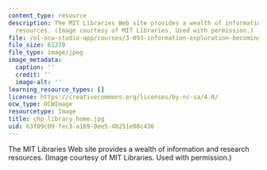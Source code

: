 ```yaml
---
content_type: resource
description: The MIT Libraries Web site provides a wealth of information and research
  resources. (Image courtesy of MIT Libraries. Used with permission.)
file: /ol-ocw-studio-app/courses/3-093-information-exploration-becoming-a-savvy-scholar-fall-2006/63f09c09fec3a1699ee548251e08c436_chp_library_home.jpg
file_size: 61279
file_type: image/jpeg
image_metadata:
  caption: ''
  credit: ''
  image-alt: ''
learning_resource_types: []
license: https://creativecommons.org/licenses/by-nc-sa/4.0/
ocw_type: OCWImage
resourcetype: Image
title: chp_library_home.jpg
uid: 63f09c09-fec3-a169-9ee5-48251e08c436
---
```

The MIT Libraries Web site provides a wealth of information and research resources. (Image courtesy of MIT Libraries. Used with permission.)